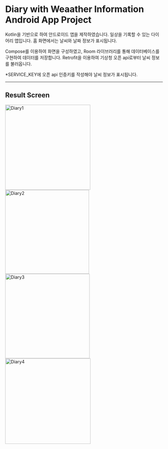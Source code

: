 # Diary with Weaather Information Android App Project
Kotlin을 기반으로 하여 안드로이드 앱을 제작하였습니다. 일상을 기록할 수 있는 다이어리 앱입니다. 홈 화면에서는 날씨와 날짜 정보가 표시됩니다.

Compose를 이용하여 화면을 구성하였고, Room 라이브러리를 통해 데이터베이스를 구현하여 데이터를 저장합니다. Retrofit을 이용하여 기상청 오픈 api로부터 날씨 정보를 불러옵니다.

*SERVICE_KEY에 오픈 api 인증키를 작성해야 날씨 정보가 표시됩니다.

***
## Result Screen

<img width="272" alt="Diary1" src="https://github.com/Choco-Coding/Diary-Android-App/assets/117694927/8c16c53d-7dbc-4caf-883c-73bc7ef44239">

<img width="268" alt="Diary2" src="https://github.com/Choco-Coding/Diary-Android-App/assets/117694927/4aedc7e6-605d-4250-ac1b-913be2d4e566">

<img width="270" alt="Diary3" src="https://github.com/Choco-Coding/Diary-Android-App/assets/117694927/0f08f784-7617-408e-a25d-e17e76012295">

<img width="273" alt="Diary4" src="https://github.com/Choco-Coding/Diary-Android-App/assets/117694927/a70ebee8-ff04-49a2-945d-d2e319f3ab78">
